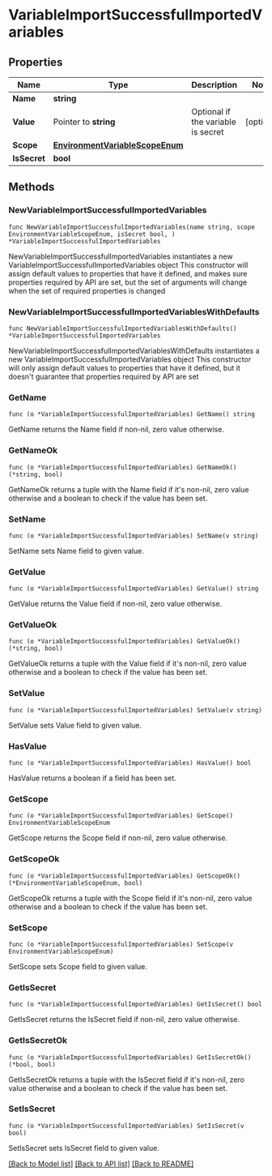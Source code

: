 # VariableImportSuccessfulImportedVariables

## Properties

Name | Type | Description | Notes
------------ | ------------- | ------------- | -------------
**Name** | **string** |  | 
**Value** | Pointer to **string** | Optional if the variable is secret | [optional] 
**Scope** | [**EnvironmentVariableScopeEnum**](EnvironmentVariableScopeEnum.md) |  | 
**IsSecret** | **bool** |  | 

## Methods

### NewVariableImportSuccessfulImportedVariables

`func NewVariableImportSuccessfulImportedVariables(name string, scope EnvironmentVariableScopeEnum, isSecret bool, ) *VariableImportSuccessfulImportedVariables`

NewVariableImportSuccessfulImportedVariables instantiates a new VariableImportSuccessfulImportedVariables object
This constructor will assign default values to properties that have it defined,
and makes sure properties required by API are set, but the set of arguments
will change when the set of required properties is changed

### NewVariableImportSuccessfulImportedVariablesWithDefaults

`func NewVariableImportSuccessfulImportedVariablesWithDefaults() *VariableImportSuccessfulImportedVariables`

NewVariableImportSuccessfulImportedVariablesWithDefaults instantiates a new VariableImportSuccessfulImportedVariables object
This constructor will only assign default values to properties that have it defined,
but it doesn't guarantee that properties required by API are set

### GetName

`func (o *VariableImportSuccessfulImportedVariables) GetName() string`

GetName returns the Name field if non-nil, zero value otherwise.

### GetNameOk

`func (o *VariableImportSuccessfulImportedVariables) GetNameOk() (*string, bool)`

GetNameOk returns a tuple with the Name field if it's non-nil, zero value otherwise
and a boolean to check if the value has been set.

### SetName

`func (o *VariableImportSuccessfulImportedVariables) SetName(v string)`

SetName sets Name field to given value.


### GetValue

`func (o *VariableImportSuccessfulImportedVariables) GetValue() string`

GetValue returns the Value field if non-nil, zero value otherwise.

### GetValueOk

`func (o *VariableImportSuccessfulImportedVariables) GetValueOk() (*string, bool)`

GetValueOk returns a tuple with the Value field if it's non-nil, zero value otherwise
and a boolean to check if the value has been set.

### SetValue

`func (o *VariableImportSuccessfulImportedVariables) SetValue(v string)`

SetValue sets Value field to given value.

### HasValue

`func (o *VariableImportSuccessfulImportedVariables) HasValue() bool`

HasValue returns a boolean if a field has been set.

### GetScope

`func (o *VariableImportSuccessfulImportedVariables) GetScope() EnvironmentVariableScopeEnum`

GetScope returns the Scope field if non-nil, zero value otherwise.

### GetScopeOk

`func (o *VariableImportSuccessfulImportedVariables) GetScopeOk() (*EnvironmentVariableScopeEnum, bool)`

GetScopeOk returns a tuple with the Scope field if it's non-nil, zero value otherwise
and a boolean to check if the value has been set.

### SetScope

`func (o *VariableImportSuccessfulImportedVariables) SetScope(v EnvironmentVariableScopeEnum)`

SetScope sets Scope field to given value.


### GetIsSecret

`func (o *VariableImportSuccessfulImportedVariables) GetIsSecret() bool`

GetIsSecret returns the IsSecret field if non-nil, zero value otherwise.

### GetIsSecretOk

`func (o *VariableImportSuccessfulImportedVariables) GetIsSecretOk() (*bool, bool)`

GetIsSecretOk returns a tuple with the IsSecret field if it's non-nil, zero value otherwise
and a boolean to check if the value has been set.

### SetIsSecret

`func (o *VariableImportSuccessfulImportedVariables) SetIsSecret(v bool)`

SetIsSecret sets IsSecret field to given value.



[[Back to Model list]](../README.md#documentation-for-models) [[Back to API list]](../README.md#documentation-for-api-endpoints) [[Back to README]](../README.md)


